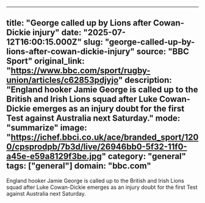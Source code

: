 ---
   title: "George called up by Lions after Cowan-Dickie injury"
   date: "2025-07-12T16:00:15.000Z"
   slug: "george-called-up-by-lions-after-cowan-dickie-injury"
   source: "BBC Sport"
   original_link: "https://www.bbc.com/sport/rugby-union/articles/c62853pdjyjo"
   description: "England hooker Jamie George is called up to the British and Irish Lions squad after Luke Cowan-Dickie emerges as an injury doubt for the first Test against Australia next Saturday."
   mode: "summarize"
   image: "https://ichef.bbci.co.uk/ace/branded_sport/1200/cpsprodpb/7b3d/live/26946bb0-5f32-11f0-a45e-e59a8129f3be.jpg"
   category: "general"
   tags: ["general"]
   domain: "bbc.com"
  ---
  England hooker Jamie George is called up to the British and Irish Lions squad after Luke Cowan-Dickie emerges as an injury doubt for the first Test against Australia next Saturday.